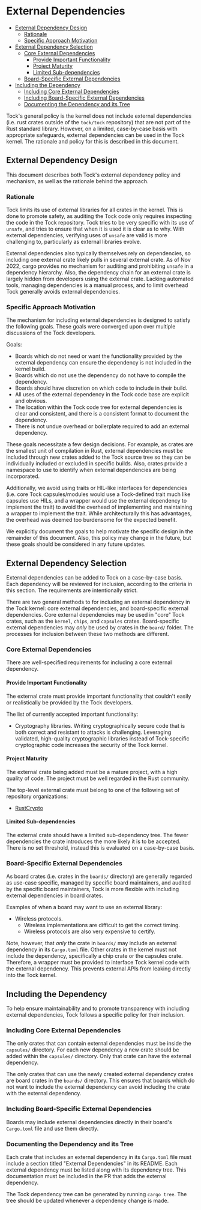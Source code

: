 External Dependencies
=====================

<!-- npm i -g markdown-toc; markdown-toc -i ExternalDependencies.md -->

<!-- toc -->

- [External Dependency Design](#external-dependency-design)
  * [Rationale](#rationale)
  * [Specific Approach Motivation](#specific-approach-motivation)
- [External Dependency Selection](#external-dependency-selection)
  * [Core External Dependencies](#core-external-dependencies)
    + [Provide Important Functionality](#provide-important-functionality)
    + [Project Maturity](#project-maturity)
    + [Limited Sub-dependencies](#limited-sub-dependencies)
  * [Board-Specific External Dependencies](#board-specific-external-dependencies)
- [Including the Dependency](#including-the-dependency)
  * [Including Core External Dependencies](#including-core-external-dependencies)
  * [Including Board-Specific External Dependencies](#including-board-specific-external-dependencies)
  * [Documenting the Dependency and its Tree](#documenting-the-dependency-and-its-tree)

<!-- tocstop -->

Tock's general policy is the kernel does not include external dependencies (i.e.
rust crates outside of the `tock/tock` repository) that are not part of the Rust
standard library. However, on a limited, case-by-case basis with appropriate
safeguards, external dependencies can be used in the Tock kernel. The rationale
and policy for this is described in this document.



## External Dependency Design

This document describes both Tock's external dependency policy and mechanism, as
well as the rationale behind the approach.


### Rationale

Tock limits its use of external libraries for all crates in the kernel. This is
done to promote safety, as auditing the Tock code only requires inspecting the
code in the Tock repository. Tock tries to be very specific with its use of
`unsafe`, and tries to ensure that when it is used it is clear as to why. With
external dependencies, verifying uses of `unsafe` are valid is more challenging
to, particularly as external libraries evolve.

External dependencies also typically themselves rely on dependencies, so
including one external crate likely pulls in several external crate. As of Nov
2022, cargo provides no mechanism for auditing and prohibiting `unsafe` in a
dependency hierarchy. Also, the dependency chain for an external crate is
largely hidden from developers using the external crate. Lacking automated
tools, managing dependencies is a manual process, and to limit overhead Tock
generally avoids external dependencies.

### Specific Approach Motivation

The mechanism for including external dependencies is designed to satisfy the
following goals. These goals were converged upon over multiple discussions of
the Tock developers.

Goals:

- Boards which do not need or want the functionality provided by the external
  dependency can ensure the dependency is not included in the kernel build.
- Boards which do not use the dependency do not have to compile the dependency.
- Boards should have discretion on which code to include in their build.
- All uses of the external dependency in the Tock code base are explicit and
  obvious.
- The location within the Tock code tree for external dependencies is clear and
  consistent, and there is a consistent format to document the dependency.
- There is not undue overhead or boilerplate required to add an external
  dependency.

These goals necessitate a few design decisions. For example, as crates are the
smallest unit of compilation in Rust, external dependencies must be included
through new crates added to the Tock source tree so they can be individually
included or excluded in specific builds. Also, crates provide a namespace to use
to identify when external dependencies are being incorporated.

Additionally, we avoid using traits or HIL-like interfaces for dependencies
(i.e. core Tock capsules/modules would use a Tock-defined trait much like
capsules use HILs, and a wrapper would use the external dependency to implement
the trait) to avoid the overhead of implementing and maintaining a wrapper to
implement the trait. While architecturally this has advantages, the overhead was
deemed too burdensome for the expected benefit.

We explicitly document the goals to help motivate the specific design in the
remainder of this document. Also, this policy may change in the future, but
these goals should be considered in any future updates.

## External Dependency Selection

External dependencies can be added to Tock on a case-by-case basis. Each
dependency will be reviewed for inclusion, according to the criteria in this
section. The requirements are intentionally strict.

There are two general methods to for including an external dependency in the
Tock kernel: core external dependencies, and board-specific external
dependencies. Core external dependencies may be used in "core" Tock crates, such
as the `kernel`, `chips`, and `capsules` crates. Board-specific external
dependencies may _only_ be used by crates in the `board/` folder. The processes
for inclusion between these two methods are different.

### Core External Dependencies

There are well-specified requirements for including a core external dependency.

#### Provide Important Functionality

The external crate must provide important functionality that couldn't
easily or realistically be provided by the Tock developers.

The list of currently accepted important functionality:

* Cryptography libraries. Writing cryptographically secure code that is both
  correct and resistant to attacks is challenging. Leveraging validated,
  high-quality cryptographic libraries instead of Tock-specific cryptographic
  code increases the security of the Tock kernel.

#### Project Maturity

The external crate being added must be a mature project, with a high quality
of code. The project must be well regarded in the Rust community.

The top-level external crate must belong to one of the following set of
repository organizations:

* [RustCrypto](https://github.com/RustCrypto)

#### Limited Sub-dependencies

The external crate should have a limited sub-dependency tree. The fewer
dependencies the crate introduces the more likely it is to be accepted. There is
no set threshold, instead this is evaluated on a case-by-case basis.


### Board-Specific External Dependencies

As board crates (i.e. crates in the `boards/` directory) are generally regarded
as use-case specific, managed by specific board maintainers, and audited by the
specific board maintainers, Tock is more flexible with including external
dependencies in board crates.

Examples of when a board may want to use an external library:

* Wireless protocols.
  * Wireless implementations are difficult to get the correct timing.
  * Wireless protocols are also very expensive to certify.

Note, however, that _only_ the crate in `boards/` may include an external
dependency in its `Cargo.toml` file. Other crates in the kernel must not include
the dependency, specifically a chip crate or the capsules crate. Therefore, a
wrapper must be provided to interface Tock kernel code with the external
dependency. This prevents external APIs from leaking directly into the Tock
kernel.


## Including the Dependency

To help ensure maintainability and to promote transparency with including
external dependencies, Tock follows a specific policy for their inclusion.

### Including Core External Dependencies

The only crates that can contain external dependencies must be inside the
`capsules/` directory. For each new dependency a new crate should be added
within the `capsules/` directory. Only that crate can have the external
dependency.

The only crates that can use the newly created external dependency crates are
board crates in the `boards/` directory. This ensures that boards which do not
want to include the external dependency can avoid including the crate with the
external dependency.

### Including Board-Specific External Dependencies

Boards may include external dependencies directly in their board's `Cargo.toml`
file and use them directly.

### Documenting the Dependency and its Tree

Each crate that includes an external dependency in its `Cargo.toml` file must
include a section titled "External Dependencies" in its README. Each external
dependency must be listed along with its dependency tree. This documentation
must be included in the PR that adds the external dependency.

The Tock dependency tree can be generated by running `cargo tree`. The tree
should be updated whenever a dependency change is made.
